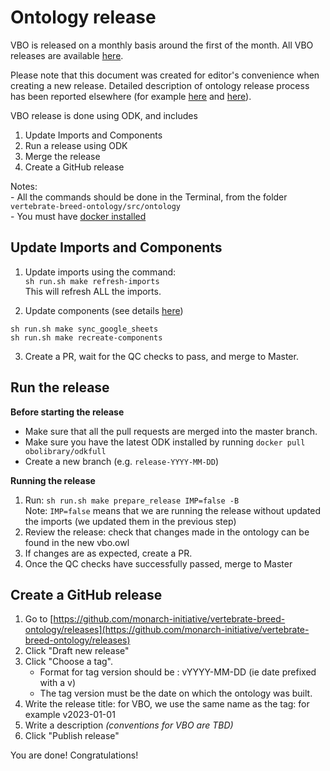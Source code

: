 # Ontology release

VBO is released on a monthly basis around the first of the month. All VBO releases are available [here](https://github.com/monarch-initiative/vertebrate-breed-ontology/releases).  

Please note that this document was created for editor's convenience when creating a new release. Detailed description of ontology release process has been reported elsewhere (for example [here](https://oboacademy.github.io/obook/tutorial/managing-ontology-releases-odk/) and [here](http://pato-ontology.github.io/pato/odk-workflows/ReleaseWorkflow/)).

VBO release is done using ODK, and includes
 1. Update Imports and Components
 1. Run a release using ODK
 1. Merge the release
 1. Create a GitHub release  

Notes:  
    - All the commands should be done in the Terminal, from the folder `vertebrate-breed-ontology/src/ontology`  
    - You must have [docker installed](http://pato-ontology.github.io/pato/odk-workflows/SettingUpDockerForODK/)

## Update Imports and Components
1. Update imports using the command:  
`sh run.sh make refresh-imports`  
This will refresh ALL the imports.

2. Update components (see details [here](https://monarch-initiative.github.io/vertebrate-breed-ontology/components))  
  ```
  sh run.sh make sync_google_sheets   
  sh run.sh make recreate-components
  ```
3. Create a PR, wait for the QC checks to pass, and merge to Master.


## Run the release
**Before starting the release**  
  - Make sure that all the pull requests are merged into the master branch.
  - Make sure you have the latest ODK installed by running `docker pull obolibrary/odkfull`
  - Create a new branch (e.g. `release-YYYY-MM-DD`)

**Running the release**  
  1. Run: `sh run.sh make prepare_release IMP=false -B`  
    Note: `IMP=false` means that we are running the release without updated the imports (we updated them in the previous step)
  1. Review the release: check that changes made in the ontology can be found in the new vbo.owl  
  2. If changes are as expected, create a PR.  
  3. Once the QC checks have successfully passed, merge to Master

## Create a GitHub release
1. Go to [https://github.com/monarch-initiative/vertebrate-breed-ontology/releases](https://github.com/monarch-initiative/vertebrate-breed-ontology/releases)
1. Click "Draft new release"
1. Click "Choose a tag".
    - Format for tag version should be : vYYYY-MM-DD (ie date prefixed with a v)
    - The tag version must be the date on which the ontology was built.
1. Write the release title: for VBO, we use the same name as the tag: for example v2023-01-01
1. Write a description *(conventions for VBO are TBD)*
1. Click "Publish release"

You are done! Congratulations!
